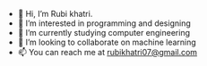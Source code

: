 - 👋 Hi, I’m Rubi khatri.
- 👀 I’m interested in programming and designing 
- 🌱 I’m currently studying computer engineering
- 💞️ I’m looking to collaborate on machine learning
- 📫 You can reach me at rubikhatri07@gmail.com

<!---
rubeyyyy/rubeyyyy is a ✨ special ✨ repository because its `README.md` (this file) appears on your GitHub profile.
You can click the Preview link to take a look at your changes.
--->
